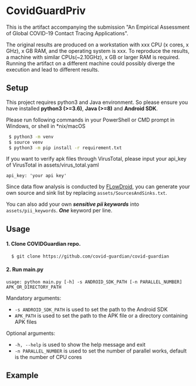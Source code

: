 # CovidGuardPriv
This is the artifact accompanying the submission "An Empirical Assessment of Global COVID-19 Contact Tracing Applications".

The original results are produced on a workstation with xxx CPU (x cores, x GHz), x GB RAM, and the operating system is xxx. To reproduce the results, a machine with similar CPUs(~2.10GHz), x GB or larger RAM is required. Running the artifact on a different machine could possibly diverge the execution and lead to different results.   

## Setup
This project requires python3 and Java environment. 
So please ensure you have installed **python3 (>=3.6)**, **Java (>=8)** and **Android SDK**.

Please run following commands in your PowerShell or CMD prompt in Windows, or shell in *nix/macOS
```bash
 $ python3 -m venv
 $ source venv
 $ python3 -m pip install -r requirement.txt
```

If you want to verify apk files through VirusTotal, please input your api_key of VirusTotal in assets/virus_total.yaml
```text
api_key: 'your api key'
```

Since data flow analysis is conducted by [FLowDroid](https://github.com/secure-software-engineering/FlowDroid),
you can generate your own source and sink list by replacing ```assets/SourcesAndSinks.txt```.

You can also add your own _**sensitive pii keywords**_ into ```assets/pii_keywords```. _**One**_ keyword per line.

## Usage
#### 1. Clone COVIDGuardian repo.
```bash
  $ git clone https://github.com/covid-guardian/covid-guardian 
```
#### 2. Run main.py
 
```
usage: python main.py [-h] -s ANDROID_SDK_PATH [-n PARALLEL_NUMBER] APK_OR_DIRECTORY_PATH

```
Mandatory arguments:
* `-s ANDROID_SDK_PATH` is used to set the path to the Android SDK
* `APK_PATH` is used to set the path to the APK file or a directory containing APK files

Optional arguments:
* `-h, --help` is used to show the help message and exit
* `-n PARALLEL_NUMBER` is used to set the number of parallel works, default is the number of CPU cores
## Example

